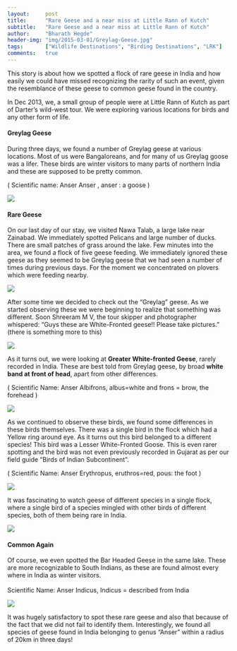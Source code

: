 ```yaml
---
layout:     post
title:      "Rare Geese and a near miss at Little Rann of Kutch"
subtitle:   "Rare Geese and a near miss at Little Rann of Kutch"
author:     "Bharath Hegde"
header-img: "img/2015-03-01/Greylag-Geese.jpg"
tags:       ["Wildlife Destinations", "Birding Destinations", "LRK"]
comments:   true
---
```



<p>This story is about how we spotted a flock of rare geese in India and how easily we could have missed recognizing the rarity of such an event, given the resemblance of these geese to common geese found in the country.</p>

<p>In Dec 2013, we, a small group of people were at <a href="{{ site.baseurl }}/tags/LRK" style="text-decoration:none">Little Rann of Kutch</a> as part of Darter’s wild-west tour. We were exploring various locations for birds and any other form of life.</p>

<h4>Greylag Geese</h4>

<p>During three days, we found a number of Greylag geese at various locations. Most of us were Bangaloreans, and for many of us Greylag goose was a lifer. These birds are winter visitors to many parts of northern India and these are supposed to be pretty common.</p>
<p>( Scientific name: Anser Anser , anser : a goose )
</p>

<img src="{{ site.baseurl }}/img/2015-03-01/Greylag-geese-2.jpg">

<h4>Rare Geese</h4>

<p>On our last day of our stay, we visited Nawa Talab, a large lake near Zainabad.  We immediately spotted Pelicans and large number of ducks. There are small patches of grass around the lake. Few minutes into the area, we found a flock of five geese feeding. We immediately ignored these geese as they seemed to be Greylag geese that we had seen a number of times during previous days. For the moment we concentrated on plovers which were feeding nearby.
</p>

<img src="{{ site.baseurl }}/img/2015-03-01/Geese-From-Distance.jpg">

<p>After some time we decided to check out the “Greylag” geese. As we started observing these we were beginning to realize that something was different. Soon <a href="{{ site.baseurl }}/authors/Shreeram MV" style="text-decoration:none">Shreeram M V</a>, the tour skipper and photographer whispered: “Guys these are White-Fronted geese!! Please take pictures.” (there is something more to this)</p>

<img src="{{ site.baseurl }}/img/2015-03-01/White-fronted-Geese-XL.jpg">

<p>As it turns out, we were looking at <strong>Greater White-fronted Geese</strong>, rarely recorded in India. These are best told from Greylag geese, by broad <strong>white band at front of head</strong>, apart from other differences.</p>
<p>( Scientific Name: Anser Albifrons, albus=white and frons = brow, the forehead )</p>

<img src="{{ site.baseurl }}/img/2015-03-01/Lesser-White-Fronted-Goose.jpg">

<p>As we continued to observe these birds, we found some differences in these birds themselves. There was a single bird in the flock which had a Yellow ring around eye. As it turns out this bird belonged to a different species! This bird was a Lesser White-Fronted Goose. This is even rarer spotting and  the bird was not even previously recorded in Gujarat as per our field guide “Birds of Indian Subcontinent”.</p>

<p>( Scientific Name: Anser Erythropus,  eruthros=red, pous: the foot )</p>

<img src="{{ site.baseurl }}/img/2015-03-01/Greater-White-Fronted-Goose.jpg">

<p>It was fascinating to watch geese of different species in a single flock, where a single bird of a species mingled with other birds of different species, both of them being rare in India.</p>

<img src="{{ site.baseurl }}/img/2015-03-01/Lesser-and-Greater-White-Fronted-Geese.jpg">

<h4>Common Again</h4>

<p>Of course, we even spotted the  Bar Headed Geese in the same lake. These are more recognizable to South Indians, as these are found almost every where in India as winter visitors.<br><br>
Scientific Name: Anser Indicus,  Indicus = described from India</p>

<img src="{{ site.baseurl }}/img/2015-03-01/Bar-headed-geese-3.jpg">

<p>It was hugely satisfactory to spot these rare geese and also that because of the fact that we did not fail to identify them. Interestingly, we found all species of geese found in India belonging to genus “Anser” within a radius of 20km in three days!</p>